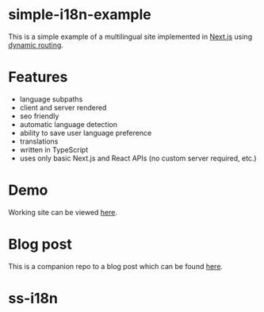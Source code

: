 # simple-i18n-example

This is a simple example of a multilingual site implemented in [Next.js](https://nextjs.org/) using [dynamic routing](https://nextjs.org/docs#dynamic-routing).

# Features

- language subpaths
- client and server rendered
- seo friendly
- automatic language detection
- ability to save user language preference
- translations
- written in TypeScript
- uses only basic Next.js and React APIs (no custom server required, etc.)

# Demo

Working site can be viewed [here](https://simple-i18n-example.fwojciec.now.sh).

# Blog post

This is a companion repo to a blog post which can be found [here](https://w11i.me/how-to-build-multilingual-website-in-next-js).
# ss-i18n

